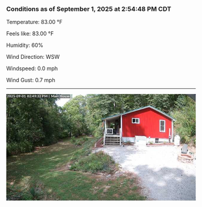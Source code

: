 ### Conditions as of September 1, 2025 at 2:54:48 PM CDT 

Temperature: 83.00 &deg;F

Feels like: 83.00 &deg;F

Humidity: 60%

Wind Direction: WSW

Windspeed: 0.0 mph

Wind Gust: 0.7 mph

---

<img src="./images/latest.jpeg"/>

